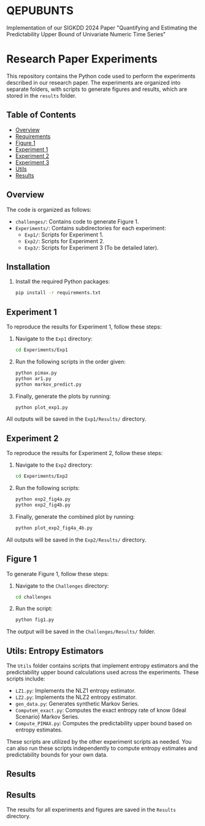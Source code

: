 # QEPUBUNTS
Implementation of our SIGKDD 2024 Paper "Quantifying and Estimating the Predictability Upper Bound of Univariate Numeric Time Series"

# Research Paper Experiments

This repository contains the Python code used to perform the experiments described in our research paper. The experiments are organized into separate folders, with scripts to generate figures and results, which are stored in the `results` folder.

## Table of Contents

- [Overview](#overview)
- [Requirements](#requirements)
- [Figure 1](#figure-1)
- [Experiment 1](#experiment-1)
- [Experiment 2](#experiment-2)
- [Experiment 3](#experiment-3)
- [Utils](#utils)
- [Results](#results)

## Overview

The code is organized as follows:

- `challenges/`: Contains code to generate Figure 1.
- `Experiments/`: Contains subdirectories for each experiment:
  - `Exp1/`: Scripts for Experiment 1.
  - `Exp2/`: Scripts for Experiment 2.
  - `Exp3/`: Scripts for Experiment 3 (To be detailed later).

## Installation

1. Install the required Python packages:
    ```bash
    pip install -r requirements.txt
    ```

## Experiment 1

To reproduce the results for Experiment 1, follow these steps:

1. Navigate to the `Exp1` directory:
    ```bash
    cd Experiments/Exp1
    ```

2. Run the following scripts in the order given:
    ```bash
    python pimax.py
    python ar1.py
    python markov_predict.py
    ```

3. Finally, generate the plots by running:
    ```bash
    python plot_exp1.py
    ```

All outputs will be saved in the `Exp1/Results/` directory.

## Experiment 2

To reproduce the results for Experiment 2, follow these steps:

1. Navigate to the `Exp2` directory:
    ```bash
    cd Experiments/Exp2
    ```

2. Run the following scripts:
    ```bash
    python exp2_fig4a.py
    python exp2_fig4b.py
    ```

3. Finally, generate the combined plot by running:
    ```bash
    python plot_exp2_fig4a_4b.py
    ```

All outputs will be saved in the `Exp2/Results/` directory.

## Figure 1

To generate Figure 1, follow these steps:

1. Navigate to the `Challenges` directory:
    ```bash
    cd challenges
    ```

2. Run the script:
    ```bash
    python fig1.py
    ```

The output will be saved in the `Challenges/Results/` folder.

## Utils: Entropy Estimators

The `Utils` folder contains scripts that implement entropy estimators and the predictability upper bound calculations used across the experiments. These scripts include:

- `LZ1.py`: Implements the NLZ1 entropy estimator.
- `LZ2.py`: Implements the NLZ2 entropy estimator.
- `gen_data.py`: Generates synthetic Markov Series.
- `ComputeH_exact.py`: Computes the exact entropy rate of know (Ideal Scenario) Markov Series.
- `Compute_PIMAX.py`: Computes the predictability upper bound based on entropy estimates.

These scripts are utilized by the other experiment scripts as needed. You can also run these scripts independently to compute entropy estimates and predictability bounds for your own data.

## Results
## Results

The results for all experiments and figures are saved in the `Results` directory.

